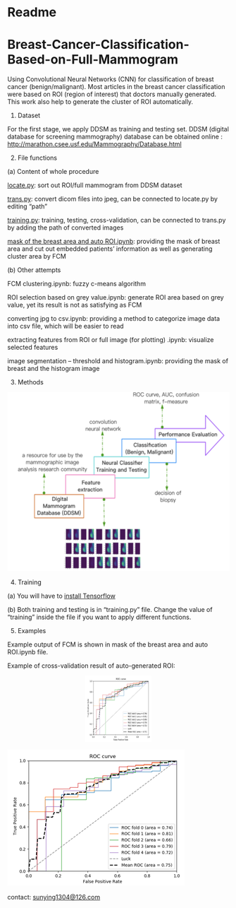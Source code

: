 # Readme

Breast-Cancer-Classification-Based-on-Full-Mammogram
====

Using Convolutional Neural Networks (CNN) for classification of breast cancer (benign/malignant). 
Most articles in the breast cancer classification were based on ROI (region of interest) that doctors manually generated. This work also help to generate the cluster of ROI automatically.

1.	Dataset

For the first stage, we apply DDSM as training and testing set. DDSM (digital database for screening mammography) database can be obtained online : http://marathon.csee.usf.edu/Mammography/Database.html

2.	File functions

(a)	Content of whole procedure

[locate.py](https://github.com/sunying1304/Breast-Cancer-Classification-Based-on-Full-Mammogram/blob/master/locate.py
): sort out ROI/full mammogram from DDSM dataset

[trans.py](https://github.com/sunying1304/Breast-Cancer-Classification-Based-on-Full-Mammogram/blob/master/trans.py
): convert dicom files into jpeg, can be connected to locate.py by editing “path”

[training.py](https://github.com/sunying1304/Breast-Cancer-Classification-Based-on-Full-Mammogram/blob/master/training.py
): training, testing, cross-validation, can be connected to trans.py by adding the path of converted images

[mask of the breast area and auto ROI.ipynb](https://github.com/sunying1304/Breast-Cancer-Classification-Based-on-Full-Mammogram/blob/master/mask%20of%20the%20breast%20area%20and%20auto%20ROI.ipynb): providing the mask of breast area and cut out embedded patients’ information as well as generating cluster area by FCM

(b)	Other attempts

FCM clustering.ipynb: fuzzy c-means algorithm

ROI selection based on grey value.ipynb: generate ROI area based on grey value, yet its result is not as satisfying as FCM

converting jpg to csv.ipynb: providing a method to categorize image data into csv file, which will be easier to read

extracting features from ROI or full image (for plotting) .ipynb: visualize selected features

image segmentation – threshold and histogram.ipynb: providing the mask of breast and the histogram image

3.	Methods

![Image text](https://github.com/sunying1304/Breast-Cancer-Classification-Based-on-Full-Mammogram/blob/master/process%20chart.png)


4.	Training 

(a)	You will have to [install Tensorflow](https://www.tensorflow.org/install/)

(b)	Both training and testing is in “training.py” file. Change the value of “training” inside the file if you want to apply different functions.

5.	Examples

Example output of FCM is shown in mask of the breast area and auto ROI.ipynb file.

Example of cross-validation result of auto-generated ROI:

<div align=center><img width="150" height="150" src="https://github.com/sunying1304/Breast-Cancer-Classification-Based-on-Full-Mammogram/blob/master/CV%20ROC.png"/></div>

![Image text](https://github.com/sunying1304/Breast-Cancer-Classification-Based-on-Full-Mammogram/blob/master/CV%20ROC.png)



contact: sunying1304@126.com

